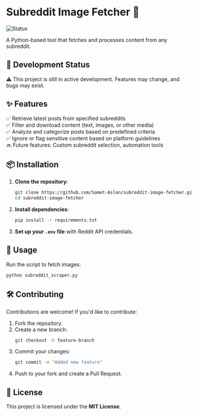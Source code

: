 # Subreddit Image Fetcher 🚀  
![Status](https://img.shields.io/badge/status-in%20development-orange)

A Python-based tool that fetches and processes content from any subreddit.

## 🚧 Development Status  
⚠️ This project is still in active development. Features may change, and bugs may exist.  

## ✨ Features  
✅ Retrieve latest posts from specified subreddits  
✅ Filter and download content (text, images, or other media)  
✅ Analyze and categorize posts based on predefined criteria  
✅ Ignore or flag sensitive content based on platform guidelines  
🔜 Future features: Custom subreddit selection, automation tools  

## 📦 Installation  
1. **Clone the repository**:  
   ```sh
   git clone https://github.com/Samet-Aslan/subreddit-image-fetcher.git
   cd subreddit-image-fetcher
   ```
2. **Install dependencies**:  
   ```sh
   pip install -r requirements.txt
   ```
3. **Set up your `.env` file** with Reddit API credentials.

## 🚀 Usage  
Run the script to fetch images:  
```sh
python subreddit_scraper.py
```

## 🛠️ Contributing  
Contributions are welcome! If you'd like to contribute:  
1. Fork the repository.  
2. Create a new branch:  
   ```sh
   git checkout -b feature-branch
   ```
3. Commit your changes:  
   ```sh
   git commit -m "Added new feature"
   ```
4. Push to your fork and create a Pull Request.

## 📜 License  
This project is licensed under the **MIT License**.
